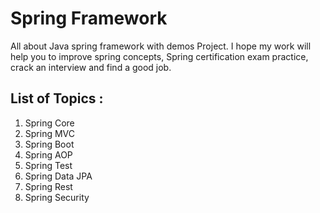 # Spring Framework

All about Java spring framework with demos Project. I hope my work will help you to improve spring concepts, Spring certification exam practice, crack an interview and find a good job.

<h2>List of Topics :</h2>

<ol>
  <li> Spring Core </li>
  <li> Spring MVC </li>
  <li> Spring Boot </li>
  <li> Spring AOP </li>
  <li> Spring Test </li>
  <li> Spring Data JPA </li>
  <li> Spring Rest </li>
  <li> Spring Security </li>
</ol>



